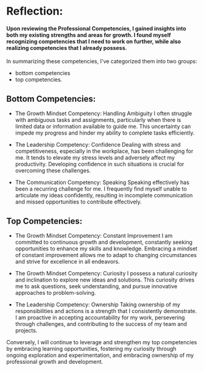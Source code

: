 # Reflection:

#### Upon reviewing the Professional Competencies, I gained insights into both my existing strengths and areas for growth. I found myself recognizing competencies that I need to work on further, while also realizing competencies that I already possess.

In summarizing these competencies, I've categorized them into two groups: 
- bottom competencies 
- top competencies.

## Bottom Competencies:

- The Growth Mindset Competency: Handling Ambiguity
I often struggle with ambiguous tasks and assignments, particularly when there is limited data or information available to guide me. This uncertainty can impede my progress and hinder my ability to complete tasks efficiently.

- The Leadership Competency: Confidence
Dealing with stress and competitiveness, especially in the workplace, has been challenging for me. It tends to elevate my stress levels and adversely affect my productivity. Developing confidence in such situations is crucial for overcoming these challenges.

- The Communication Competency: Speaking
Speaking effectively has been a recurring challenge for me. I frequently find myself unable to articulate my ideas confidently, resulting in incomplete communication and missed opportunities to contribute effectively.

## Top Competencies:

- The Growth Mindset Competency: Constant Improvement
I am committed to continuous growth and development, constantly seeking opportunities to enhance my skills and knowledge. Embracing a mindset of constant improvement allows me to adapt to changing circumstances and strive for excellence in all endeavors.

- The Growth Mindset Competency: Curiosity
I possess a natural curiosity and inclination to explore new ideas and solutions. This curiosity drives me to ask questions, seek understanding, and pursue innovative approaches to problem-solving.

- The Leadership Competency: Ownership
Taking ownership of my responsibilities and actions is a strength that I consistently demonstrate. I am proactive in accepting accountability for my work, persevering through challenges, and contributing to the success of my team and projects.

Conversely, I will continue to leverage and strengthen my top competencies by embracing learning opportunities, fostering my curiosity through ongoing exploration and experimentation, and embracing ownership of my professional growth and development.
